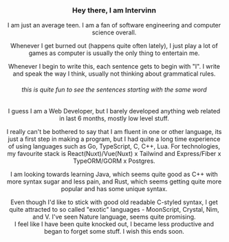 <div align="center">
<h3> Hey there, I am Intervinn </h3>
I am just an average teen. I am a fan of software engineering and computer science overall. <br/>

Whenever I get burned out (happens quite often lately), I just play a lot of games as computer is usually the only thing to entertain me. </br>
  
Whenever I begin to write this, each sentence gets to begin with "I". I write and speak the way I think, usually not thinking about grammatical rules.

###### this is quite fun to see the sentences starting with the same word
  
I guess I am a Web Developer, but I barely developed anything web related in last 6 months, mostly low level stuff. </br>

I really can't be bothered to say that I am fluent in one or other language, its just a first step in making a program, but I had quite a long time experience of using languages such as Go, TypeScript, C, C++, Lua. For technologies, my favourite stack is React(Nuxt)/Vue(Nuxt) x Tailwind and Express/Fiber x TypeORM/GORM x Postgres.  </br>

I am looking towards learning Java, which seems quite good as C++ with more syntax sugar and less pain, and Rust, which seems getting quite more popular and has some unique syntax. </br>

Even though I'd like to stick with good old readable C-styled syntax, I get quite attracted to so called "exotic" languages - MoonScript, Crystal, Nim, and V. I've seen Nature language, seems quite promising. <br/>
I feel like I have been quite knocked out, I became less productive and began to forget some stuff. I wish this ends soon.

</div>

